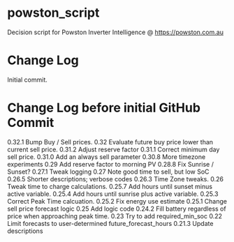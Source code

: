 # powston_script
Decision script for Powston Inverter Intelligence @ https://powston.com.au

# Change Log

Initial commit.

# Change Log before initial GitHub Commit
0.32.1 Bump Buy / Sell prices.
0.32 Evaluate future buy price lower than current sell price.
0.31.2 Adjust reserve factor
0.31.1 Correct minimum day sell price.
0.31.0 Add an always sell parameter
0.30.8 More timezone experiments
0.29 Add reserve factor to morning PV
0.28.8 Fix Sunrise / Sunset?
0.27.1 Tweak logging
0.27 Note good time to sell, but low SoC
0.26.5 Shorter descriptions; verbose codes
0.26.3 Time Zone tweaks.
0.26 Tweak time to charge calculations.
0.25.7 Add hours until sunset minus active variable.
0.25.4 Add hours until sunrise plus active variable.
0.25.3 Correct Peak Time calcuation.
0.25.2 Fix energy use estimate
0.25.1 Change sell price forecast logic
0.25 Add logic code
0.24.2 Fill battery regardless of price when approaching peak time.
0.23 Try to add required_min_soc
0.22 Limit forecasts to user-determined future_forecast_hours
0.21.3 Update descriptions

